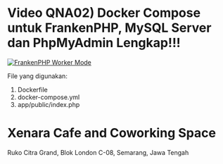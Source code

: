 # Video QNA02) Docker Compose untuk FrankenPHP, MySQL Server dan PhpMyAdmin Lengkap!!!

[![FrankenPHP Worker Mode](https://img.youtube.com/vi/bR_wuOW2JA4/0.jpg)](https://www.youtube.com/watch?v=bR_wuOW2JA4)

File yang digunakan:

1. Dockerfile
2. docker-compose.yml
3. app/public/index.php


# Xenara Cafe and Coworking Space
Ruko Citra Grand, Blok London C-08, Semarang, Jawa Tengah
